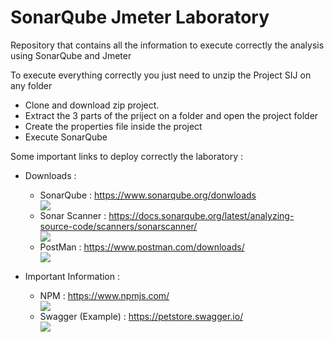 <!DOCTYPE html>
<html>
<body>
	<h1>SonarQube Jmeter Laboratory</h1>
	<p>Repository that contains all the information to execute correctly the analysis using SonarQube and Jmeter</p>
	<p>To execute everything correctly you just need to unzip the Project SIJ on any folder</p>
	<ul>
		<li>Clone and download zip project.</li>
		<li>Extract the 3 parts of the priject on a folder and open the project folder</li>
		<li>Create the properties file inside the project</li>
		<li>Execute SonarQube</li>
	</ul>
	<p>Some important links to deploy correctly the laboratory :</p>
	<ul>
		<li>Downloads :</li>
		<p></p>
		<ul>
			<li>SonarQube :  <a href="https://www.sonarqube.org/donwloads">https://www.sonarqube.org/donwloads</a></li>
			<img class="img-sonarqube" src="https://user-images.githubusercontent.com/52389293/235004196-12049665-61c2-4066-a10d-6cc7a84f18d1.jpg">
			<li>Sonar Scanner : <a href="https://docs.sonarqube.org/latest/analyzing-source-code/scanners/sonarscanner/">https://docs.sonarqube.org/latest/analyzing-source-code/scanners/sonarscanner/</a></li>
			<img class="img-visual" src="https://user-images.githubusercontent.com/52389293/235003823-a3a7afdc-7716-4f90-a222-35a00f370b4d.jpg">
			<li>PostMan : <a href="https://www.postman.com/downloads/">https://www.postman.com/downloads/</a></li>
			<img class="img-visual" src="https://user-images.githubusercontent.com/52389293/228720148-d21d2c33-76fe-47b7-9c76-571e1f3d926c.png">
		</ul>
		<p></p>
		<li>Important Information :</li>
		<p></p>
		<ul>
			<li>NPM : <a href="https://www.npmjs.com/">https://www.npmjs.com/</a></li>
			<img class="img-npm" src="https://user-images.githubusercontent.com/52389293/228719356-d0d00f11-76ed-429f-a56f-bc13749bea4f.png">
			<li>Swagger (Example) : <a href="https://petstore.swagger.io/">https://petstore.swagger.io/</a></li>
			<img class="img-swagger" src="https://user-images.githubusercontent.com/52389293/228717246-9dd1030c-a0e5-4d2d-b27d-37addb579293.png">
		</ul>
	</ul>
</body>
</html>
